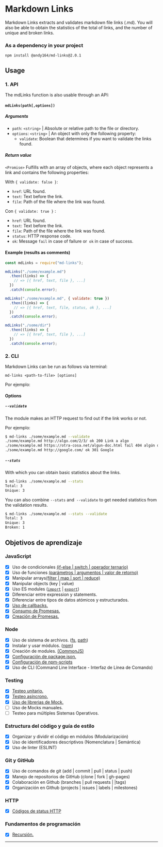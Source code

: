 # Markdown Links

Markdown Links extracts and validates markdown file links (.md). You will also be able to obtain the statistics of the total of links, and the number of unique and broken links.

### As a dependency in your project

```
npm install @andy164/md-links@2.0.1
```

## Usage

### 1. API

The mdLinks function is also usable through an API:

#### `mdLinks(path[,options])`

##### Arguments

- `path`: `<string>` | Absolute or relative path to the file or directory.
- `options`: `<string>` | An object with only the following property:
  - `validate`: Boolean that determines if you want to validate the links found.

##### Return value

`<Promise>` Fulfills with an array of objects, where each object represents a link and contains the following properties:

With `{ validate: false }`:

- `href`: URL found.
- `text`: Text before the link.
- `file`: Path of the file where the link was found.

Con `{ validate: true }` :

- `href`: URL found.
- `text`: Text before the link.
- `file`: Path of the file where the link was found.
- `status`: HTTP response code.
- `ok`: Message `fail` in case of failure or` ok` in case of success.

#### Example (results as comments)

```js
const mdLinks = require("md-links");

mdLinks("./some/example.md")
  .then((links) => {
    // => [{ href, text, file }, ...]
  })
  .catch(console.error);

mdLinks("./some/example.md", { validate: true })
  .then((links) => {
    // => [{ href, text, file, status, ok }, ...]
  })
  .catch(console.error);

mdLinks("./some/dir")
  .then((links) => {
    // => [{ href, text, file }, ...]
  })
  .catch(console.error);
```

### 2. CLI

Markdown Links can be run as follows via terminal:

`md-links <path-to-file> [options]`

Por ejemplo:

#### Options

##### `--validate`

The module makes an HTTP request to find out if the link works or not.

Por ejemplo:

```sh
$ md-links ./some/example.md --validate
./some/example.md http://algo.com/2/3/ ok 200 Link a algo
./some/example.md https://otra-cosa.net/algun-doc.html fail 404 algún doc
./some/example.md http://google.com/ ok 301 Google
```

##### `--stats`

With which you can obtain basic statistics about the links.

```sh
$ md-links ./some/example.md --stats
Total: 3
Unique: 3
```

You can also combine `--stats` and` --validate` to get needed statistics from the validation results.

```sh
$ md-links ./some/example.md --stats --validate
Total: 3
Unique: 3
Broken: 1
```

## Objetivos de aprendizaje

### JavaScript

- [x] Uso de condicionales [(if-else | switch | operador ternario)](https://developer.mozilla.org/es/docs/Learn/JavaScript/Building_blocks/conditionals)
- [x] Uso de funciones [(parámetros | argumentos | valor de retorno)](https://developer.mozilla.org/es/docs/Learn/JavaScript/Building_blocks/Functions)
- [x] Manipular arrays[(filter | map | sort | reduce)](https://developer.mozilla.org/es/docs/Web/JavaScript/Reference/Global_Objects/Array/)
- [x] Manipular objects (key | value)
- [x] Uso ES modules ([`import`](https://developer.mozilla.org/en-US/docs/Web/JavaScript/Reference/Statements/import)
      | [`export`](https://developer.mozilla.org/en-US/docs/Web/JavaScript/Reference/Statements/export))
- [x] Diferenciar entre expression y statements.
- [x] Diferenciar entre tipos de datos atómicos y estructurados.
- [x] [Uso de callbacks.](https://developer.mozilla.org/es/docs/Glossary/Callback_function)
- [x] [Consumo de Promesas.](https://scotch.io/tutorials/javascript-promises-for-dummies#toc-consuming-promises)
- [x] [Creación de Promesas.](https://www.freecodecamp.org/news/how-to-write-a-javascript-promise-4ed8d44292b8/)

### Node

- [x] Uso de sistema de archivos. ([fs](https://nodejs.org/api/fs.html), [path](https://nodejs.org/api/path.html))
- [x] Instalar y usar módulos. ([npm](https://www.npmjs.com/))
- [x] Creación de modules. [(CommonJS)](https://nodejs.org/docs/latest-v0.10.x/api/modules.html)
- [x] [Configuración de package.json.](https://docs.npmjs.com/files/package.json)
- [x] [Configuración de npm-scripts](https://docs.npmjs.com/misc/scripts)
- [x] Uso de CLI (Command Line Interface - Interfaz de Línea de Comando)

### Testing

- [x] [Testeo unitario.](https://jestjs.io/docs/es-ES/getting-started)
- [x] [Testeo asíncrono.](https://jestjs.io/docs/es-ES/asynchronous)
- [x] [Uso de librerias de Mock.](https://jestjs.io/docs/es-ES/manual-mocks)
- [ ] Uso de Mocks manuales.
- [ ] Testeo para múltiples Sistemas Operativos.

### Estructura del código y guía de estilo

- [x] Organizar y dividir el código en módulos (Modularización)
- [x] Uso de identificadores descriptivos (Nomenclatura | Semántica)
- [x] Uso de linter (ESLINT)

### Git y GitHub

- [x] Uso de comandos de git (add | commit | pull | status | push)
- [x] Manejo de repositorios de GitHub (clone | fork | gh-pages)
- [x] Colaboración en Github (branches | pull requests | |tags)
- [x] Organización en Github (projects | issues | labels | milestones)

### HTTP

- [x] [Códigos de status HTTP](https://developer.mozilla.org/en-US/docs/Web/HTTP/Status)

### Fundamentos de programación

- [x] [Recursión.](https://www.youtube.com/watch?v=lPPgY3HLlhQ)

---
